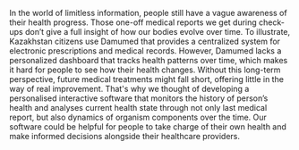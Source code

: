 In the world of limitless information, people still have a vague awareness of their health progress. Those one-off medical reports we get during check-ups don’t give a full insight of how our bodies evolve over time. To illustrate, Kazakhstan citizens use Damumed that provides a centralized system for electronic prescriptions and medical records. However, Damumed lacks a personalized dashboard that tracks health patterns over time, which makes it hard for people to see how their health changes. Without this long-term perspective, future medical treatments might fall short, offering little in the way of real improvement. That's why we thought of developing a personalised interactive software that monitors the history of person’s health and analyses current health state through not only last medical report, but also dynamics of organism components over the time. Our software could be helpful for people to take charge of their own health and make informed decisions alongside their healthcare providers.
